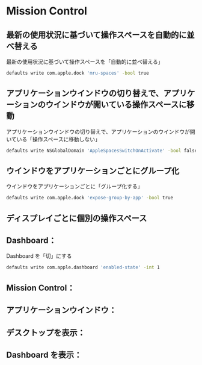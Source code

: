 Mission Control
===============

最新の使用状況に基づいて操作スペースを自動的に並べ替える
--------------------------------------------------------

最新の使用状況に基づいて操作スペースを「自動的に並べ替える」

```sh
defaults write com.apple.dock 'mru-spaces' -bool true
```

アプリケーションウインドウの切り替えで、アプリケーションのウインドウが開いている操作スペースに移動
--------------------------------------------------------------------------------------------------

アプリケーションウインドウの切り替えで、アプリケーションのウインドウが開いている「操作スペースに移動しない」

```sh
defaults write NSGlobalDomain 'AppleSpacesSwitchOnActivate' -bool false
```

ウインドウをアプリケーションごとにグループ化
--------------------------------------------

ウインドウをアプリケーションごとに「グループ化する」

```sh
defaults write com.apple.dock 'expose-group-by-app' -bool true
```

ディスプレイごとに個別の操作スペース
------------------------------------

Dashboard：
----------

Dashboard を「切」にする

```sh
defaults write com.apple.dashboard 'enabled-state' -int 1
```

Mission Control：
----------------

アプリケーションウインドウ：
---------------------------

デスクトップを表示：
-------------------

Dashboard を表示：
-----------------

